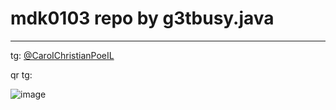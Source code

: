 # mdk0103 repo by g3tbusy.java
----
tg: [@CaroIChristianPoeIL](https://t.me/caroichristianpoeil)

qr tg:

![image](https://github.com/g3tbusy/g3tbusy.java/assets/124836889/784a9f96-b4b3-4e10-8438-fa1da7ad96c4)